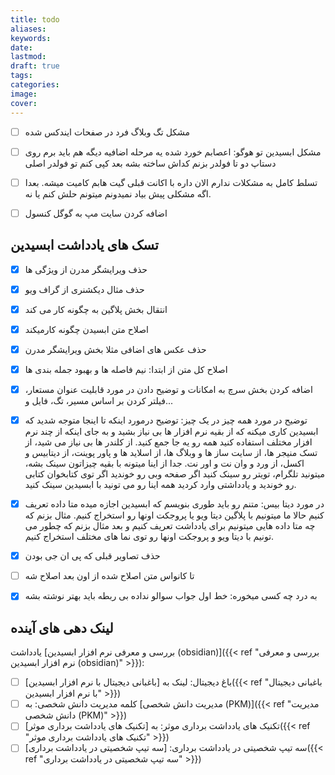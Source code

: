 ```yaml
---
title: todo
aliases: 
keywords: 
date: 
lastmod: 
draft: true
tags: 
categories: 
image: 
cover:
---
```


- [ ] مشکل تگ وبلاگ فرد در صفحات ایندکس شده
- [ ] مشکل ابسیدین تو هوگو: اعصابم خورد شده یه مرحله اضافیه دیگه هم باید برم روی دستاپ دو تا فولدر بزنم کداش ساخته بشه بعد کپی کنم تو فولدر اصلی
- [ ] تسلط کامل به مشکلات ندارم الان داره با اکانت قبلی گیت هابم کامیت میشه. بعدا اگه مشکلی پیش بیاد نمیدونم میتونم حلش کنم یا نه. 
- [ ] اضافه کردن سایت مپ به گوگل کنسول



## تسک های یادداشت ابسیدین
- [x] حذف ویرایشگر مدرن از ویژگی ها
- [x] حذف مثال دیکشنری از گراف ویو
- [x] انتقال بخش پلاگین به چگونه کار می کند
- [x] اصلاح متن ابسیدن چگونه کارمیکند
- [x] حذف عکس های اضافی مثلا بخش ویرایشگر مدرن
- [x] اصلاح کل متن از ابتدا: نیم فاصله ها و بهبود جمله بندی ها
- [x] اضافه کردن بخش سرچ به امکانات و توضیح دادن در مورد قابلیت عنوان مستعار، فیلتر کردن بر اساس مسیر، تگ، فایل و...
- [x] توضیح در مورد همه چیز در یک چیز: توضیح درمورد اینکه تا اینجا متوجه شدید که ابسیدین کاری میکنه که از بقیه نرم افزار ها بی نیاز بشید و به جای اینکه از چند نرم افزار مختلف استفاده کنید همه رو یه جا جمع کنید. از کلندر ها بی نیاز می شید، از تسک منیجر ها، از سایت ساز ها و وبلاگ ها، از اسلاید ها و پاور پوینت، از دیتابیس و اکسل، از ورد و وان نت و اور نت. جدا از اینا میتونه با بقیه چیزاتون سینک بشه، میتونید تلگرام، تویتر رو سینک کنید اگر صفحه وبی رو خوندید اگر توی کتابخوان کتابی رو خوندید و یادداشتی وارد کردید همه اینا رو می تونید با ابسیدین سینک کنید.
- [x] در مورد دیتا بیس: متنم رو باید طوری بنویسم که ابسیدین اجازه میده متا داده تعریف کنیم حالا ما میتونیم با پلاگین دیتا ویو یا پروجکت اونها رو استخراج کنیم. مثال بزنم که چه متا داده هایی میتونیم برای یادداشت تعریف کنیم و بعد مثال بزنم که چطور می تونیم با دیتا ویو و پروجکت اونها رو توی نما های مختلف استخراج کنیم.
- [x] حذف تصاویر قبلی که پی ان جی بودن
- [ ] تا کانواس متن اصلاح شده از اون بعد اصلاح شه
- [x] به درد چه کسی میخوره: خط اول جواب سوالو نداده بی ربطه باید بهتر نوشته بشه



## لینک دهی های آینده
یادداشت [بررسی و معرفی نرم افزار ابسیدین (obsidian)]({{< ref "بررسی و معرفی نرم افزار ابسیدین (obsidian)" >}}):
- [ ] باغ دیجیتال: لینک به [باغبانی دیجیتال با نرم افزار ابسیدین]({{< ref "باغبانی دیجیتال با نرم افزار ابسیدین" >}})
- [ ] کلمه مدیریت دانش شخصی: به [مدیریت دانش شخصی (PKM)]({{< ref "مدیریت دانش شخصی (PKM)" >}})
- [ ] تکنیک های یادداشت برداری موثر:  به [تکنیک های یادداشت برداری موثر]({{< ref "تکنیک های یادداشت برداری موثر" >}})
- [ ] سه تیپ شخصیتی در یادداشت برداری: [سه تیپ شخصیتی در یادداشت برداری]({{< ref "سه تیپ شخصیتی در یادداشت برداری" >}})

